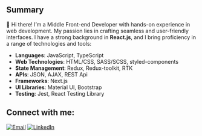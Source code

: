 ## Summary

🚀 Hi there! I’m a Middle Front-end Developer with hands-on experience in web development. My passion lies in crafting seamless and user-friendly interfaces. I have a strong background in **React.js**, and I bring proficiency in a range of technologies and tools:

* **Languages**: JavaScript, TypeScript
* **Web Technologies**: HTML/CSS, SASS/SCSS, styled-components
* **State Management**: Redux, Redux-toolkit, RTK
* **APIs**: JSON, AJAX, REST Api
* **Frameworks**: Next.js
* **UI Libraries**: Material UI, Bootstrap
* **Testing**: Jest, React Testing Library

## Connect with me:

[![Email](https://hackmd.io/_uploads/SkVDGiCmT.png)](mailto:kucherenko.ul.ana@gmail.com)   [![LinkedIn](https://hackmd.io/_uploads/rJdB8oR7p.png)](https://www.linkedin.com/in/uliana-kucherenko)
